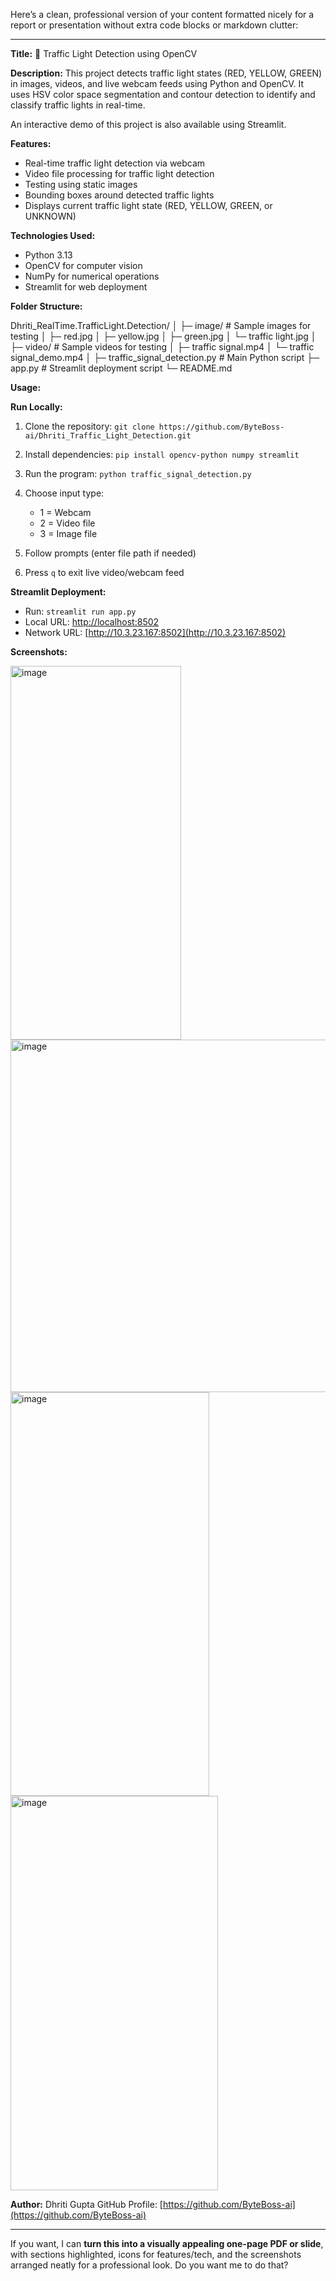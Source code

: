 Here’s a clean, professional version of your content formatted nicely for a report or presentation without extra code blocks or markdown clutter:

---

**Title:** 🛑 Traffic Light Detection using OpenCV

**Description:**
This project detects traffic light states (RED, YELLOW, GREEN) in images, videos, and live webcam feeds using Python and OpenCV. It uses HSV color space segmentation and contour detection to identify and classify traffic lights in real-time.

An interactive demo of this project is also available using Streamlit.

**Features:**

* Real-time traffic light detection via webcam
* Video file processing for traffic light detection
* Testing using static images
* Bounding boxes around detected traffic lights
* Displays current traffic light state (RED, YELLOW, GREEN, or UNKNOWN)

**Technologies Used:**

* Python 3.13
* OpenCV for computer vision
* NumPy for numerical operations
* Streamlit for web deployment

**Folder Structure:**

Dhriti_RealTime.TrafficLight.Detection/
│
├─ image/                # Sample images for testing
│   ├─ red.jpg
│   ├─ yellow.jpg
│   ├─ green.jpg
│   └─ traffic light.jpg
│
├─ video/                # Sample videos for testing
│   ├─ traffic signal.mp4
│   └─ traffic signal_demo.mp4
│
├─ traffic_signal_detection.py   # Main Python script
├─ app.py                       # Streamlit deployment script
└─ README.md



**Usage:**

**Run Locally:**

1. Clone the repository: `git clone https://github.com/ByteBoss-ai/Dhriti_Traffic_Light_Detection.git`
2. Install dependencies: `pip install opencv-python numpy streamlit`
3. Run the program: `python traffic_signal_detection.py`
4. Choose input type:

   * 1 = Webcam
   * 2 = Video file
   * 3 = Image file
5. Follow prompts (enter file path if needed)
6. Press `q` to exit live video/webcam feed

**Streamlit Deployment:**

* Run: `streamlit run app.py`
* Local URL: [http://localhost:8502](http://localhost:8502)
* Network URL: [http://10.3.23.167:8502](http://10.3.23.167:8502)


**Screenshots:**

<img width="273" height="598" alt="image" src="https://github.com/user-attachments/assets/94fb128f-1fad-4bfd-b2c2-9bdc0a0fa4fa" /> <img width="906" height="564" alt="image" src="https://github.com/user-attachments/assets/e910938f-5ac5-4ae4-9abd-5bdf733fd644" /> <img width="318" height="646" alt="image" src="https://github.com/user-attachments/assets/22162e2b-094f-4d1e-af78-0e4bb1c88a97" /> <img width="332" height="631" alt="image" src="https://github.com/user-attachments/assets/9a3678d0-ac74-4889-9e68-46ffc10bca9a" />

**Author:**
Dhriti Gupta
GitHub Profile: [https://github.com/ByteBoss-ai](https://github.com/ByteBoss-ai)

---

If you want, I can **turn this into a visually appealing one-page PDF or slide**, with sections highlighted, icons for features/tech, and the screenshots arranged neatly for a professional look. Do you want me to do that?
